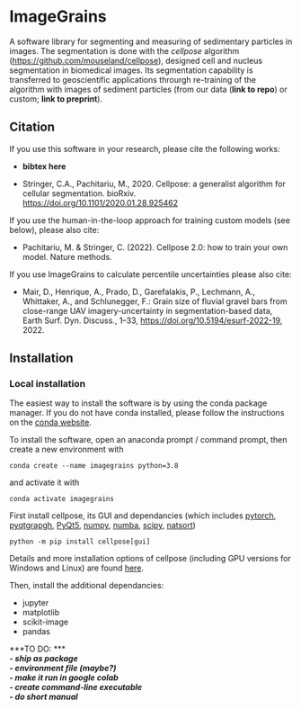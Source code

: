 # ImageGrains  
   
A software library for segmenting and measuring of sedimentary particles in images. The segmentation is done with the *cellpose* algorithm  (https://github.com/mouseland/cellpose), designed cell and nucleus segmentation in biomedical images. Its segmentation capability is transferred to geoscientific applications throurgh re-training of the algorithm with images of sediment particles (from our data (**link to repo**) or custom; **link to preprint**).

## Citation  
   
If you use this software in your research, please cite the following works:  
- **bibtex here**  

- Stringer, C.A., Pachitariu, M., 2020. Cellpose: a generalist algorithm for cellular segmentation. bioRxiv. https://doi.org/10.1101/2020.01.28.925462 

If you use the human-in-the-loop approach for training custom models (see below), please also cite:  
- Pachitariu, M. & Stringer, C. (2022). Cellpose 2.0: how to train your own model. Nature methods.

If you use ImageGrains to calculate percentile uncertainties please also cite:
- Mair, D., Henrique, A., Prado, D., Garefalakis, P., Lechmann, A., Whittaker, A., and Schlunegger, F.: Grain size of fluvial gravel bars from close-range UAV imagery-uncertainty in segmentation-based data, Earth Surf. Dyn. Discuss., 1–33, https://doi.org/10.5194/esurf-2022-19, 2022.

## Installation 
    
### Local installation  

The easiest way to install the software is by using the conda package manager. If you do not have conda installed, please follow the instructions on the [conda website](https://docs.conda.io/en/latest/miniconda.html).  
   
To install the software, open an anaconda prompt / command prompt, then create a new environment with
```
conda create --name imagegrains python=3.8
```
and activate it with 
```
conda activate imagegrains
```

First install cellpose, its GUI and dependancies (which includes [pytorch](https://pytorch.org/), [pyqtgrapgh](https://www.pyqtgraph.org/), [PyQt5](https://www.riverbankcomputing.com/static/Docs/PyQt5/), [numpy](https://numpy.org/), [numba](http://numba.pydata.org/numba-doc/latest/user/5minguide.html), [scipy](https://scipy.org/), [natsort](https://natsort.readthedocs.io/en/master/)) 
```
python -m pip install cellpose[gui]
```

Details and more installation options of cellpose (including GPU versions for Windows and Linux) are found [here](https://github.com/mouseland/cellpose#installation).

Then, install the additional dependancies:  

- jupyter
- matplotlib
- scikit-image
- pandas

***TO DO: ***  
***- ship as package***  
***- environment file (maybe?)***  
***- make it run in google colab***  
***- create command-line executable***  
***- do short manual***






